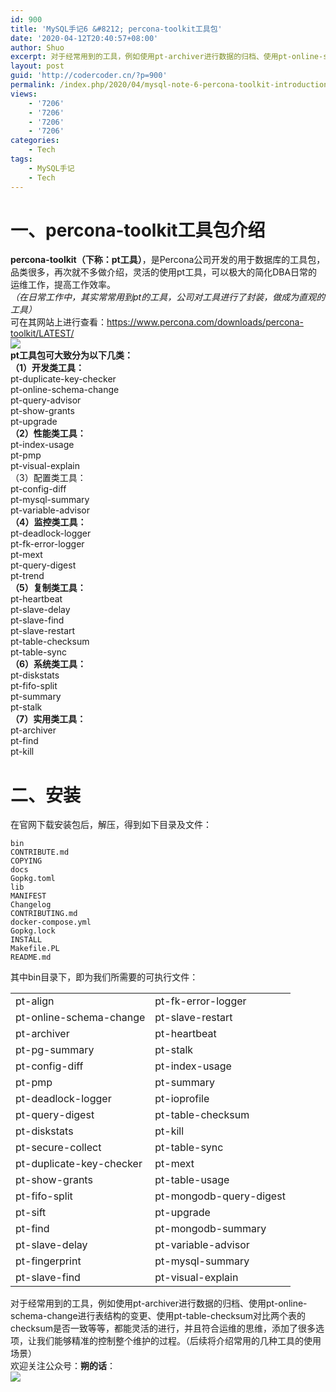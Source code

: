 ```yaml
---
id: 900
title: 'MySQL手记6 &#8212; percona-toolkit工具包'
date: '2020-04-12T20:40:57+08:00'
author: Shuo
excerpt: 对于经常用到的工具，例如使用pt-archiver进行数据的归档、使用pt-online-schema-change进行表结构的变更、使用pt-table-checksum对比两个表的checksum是否一致等等，都能灵活的进行。
layout: post
guid: 'http://codercoder.cn/?p=900'
permalink: /index.php/2020/04/mysql-note-6-percona-toolkit-introduction/
views:
    - '7206'
    - '7206'
    - '7206'
    - '7206'
categories:
    - Tech
tags:
    - MySQL手记
    - Tech
---
```


# 一、percona-toolkit工具包介绍

 **percona-toolkit（下称：pt工具）**，是Percona公司开发的用于数据库的工具包，品类很多，再次就不多做介绍，灵活的使用pt工具，可以极大的简化DBA日常的运维工作，提高工作效率。  
 *（在日常工作中，其实常常用到pt的工具，公司对工具进行了封装，做成为直观的工具）*  
 可在其网站上进行查看：https://www.percona.com/downloads/percona-toolkit/LATEST/  
![](http://codercoder.cn/wp-content/uploads/2020/04/2020-04-1234.png)  
**pt工具包可大致分为以下几类：**  
**（1）开发类工具：**  
 pt-duplicate-key-checker  
 pt-online-schema-change  
 pt-query-advisor  
 pt-show-grants  
 pt-upgrade  
**（2）性能类工具：**  
 pt-index-usage  
 pt-pmp  
 pt-visual-explain  
（3）配置类工具：  
 pt-config-diff  
 pt-mysql-summary  
 pt-variable-advisor  
**（4）监控类工具：**  
 pt-deadlock-logger  
 pt-fk-error-logger  
 pt-mext  
 pt-query-digest  
 pt-trend  
**（5）复制类工具：**  
 pt-heartbeat  
 pt-slave-delay  
 pt-slave-find  
 pt-slave-restart  
 pt-table-checksum  
 pt-table-sync  
**（6）系统类工具：**  
 pt-diskstats  
 pt-fifo-split  
 pt-summary  
 pt-stalk  
**（7）实用类工具：**  
 pt-archiver  
 pt-find  
 pt-kill

# 二、安装

 在官网下载安装包后，解压，得到如下目录及文件：

```
bin        
CONTRIBUTE.md    
COPYING             
docs        
Gopkg.toml  
lib          
MANIFEST
Changelog  
CONTRIBUTING.md  
docker-compose.yml  
Gopkg.lock  
INSTALL     
Makefile.PL  
README.md

```

 其中bin目录下，即为我们所需要的可执行文件：

|  |  |
|:--|:--|
| pt-align | pt-fk-error-logger |
| pt-online-schema-change | pt-slave-restart |
| pt-archiver | pt-heartbeat |
| pt-pg-summary | pt-stalk |
| pt-config-diff | pt-index-usage |
| pt-pmp | pt-summary |
| pt-deadlock-logger | pt-ioprofile |
| pt-query-digest | pt-table-checksum |
| pt-diskstats | pt-kill |
| pt-secure-collect | pt-table-sync |
| pt-duplicate-key-checker | pt-mext |
| pt-show-grants | pt-table-usage |
| pt-fifo-split | pt-mongodb-query-digest |
| pt-sift | pt-upgrade |
| pt-find | pt-mongodb-summary |
| pt-slave-delay | pt-variable-advisor |
| pt-fingerprint | pt-mysql-summary |
| pt-slave-find | pt-visual-explain |

 对于经常用到的工具，例如使用pt-archiver进行数据的归档、使用pt-online-schema-change进行表结构的变更、使用pt-table-checksum对比两个表的checksum是否一致等等，都能灵活的进行，并且符合运维的思维，添加了很多选项，让我们能够精准的控制整个维护的过程。（后续将介绍常用的几种工具的使用场景）​  
欢迎关注公众号：**朔的话**：  
![](http://codercoder.cn/wp-content/uploads/2020/04/2020-04-2693.jpg)